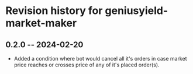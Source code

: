 # Revision history for geniusyield-market-maker

## 0.2.0 -- 2024-02-20

* Added a condition where bot would cancel all it's orders in case market price reaches or crosses price of any of it's placed order(s).
